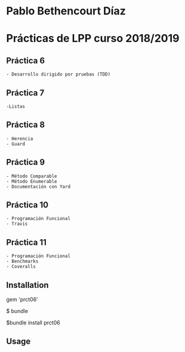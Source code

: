 # Pablo Bethencourt Díaz
# Prácticas de LPP curso 2018/2019

## Práctica 6
	- Desarrollo dirigido por pruebas (TDD)
## Práctica 7
	-Listas
## Práctica 8
	- Herencia 
	- Guard
## Práctica 9
	- Método Comparable
	- Método Enumerable
	- Documentación con Yard

## Práctica 10 
	- Programación Funcional
	- Travis

## Práctica 11
	- Programación Funcional
	- Benchmarks
	- Coveralls

## Installation

gem 'prct06'

$ bundle

$bundle install prct06

## Usage













